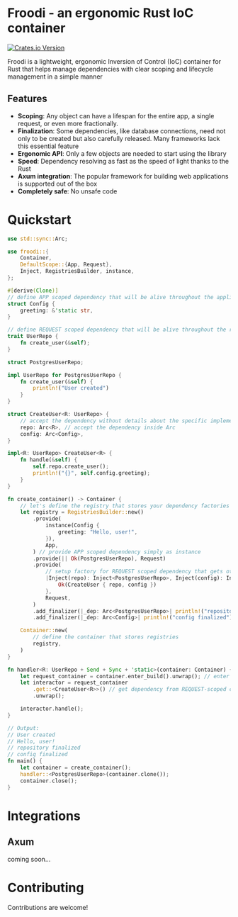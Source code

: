 # Froodi - an ergonomic Rust IoC container

[![Crates.io Version](https://img.shields.io/crates/v/froodi)](https://crates.io/crates/froodi)

Froodi is a lightweight, ergonomic Inversion of Control (IoC) container for Rust that helps manage dependencies with clear scoping and lifecycle management in a simple manner

## Features

- **Scoping**: Any object can have a lifespan for the entire app, a single request, or even more fractionally.
- **Finalization**: Some dependencies, like database connections, need not only to be created but also carefully released. Many frameworks lack this essential feature
- **Ergonomic API**: Only a few objects are needed to start using the library
- **Speed**: Dependency resolving as fast as the speed of light thanks to the Rust
- **Axum integration**: The popular framework for building web applications is supported out of the box
- **Completely safe**: No unsafe code

# Quickstart
```rust
use std::sync::Arc;

use froodi::{
    Container,
    DefaultScope::{App, Request},
    Inject, RegistriesBuilder, instance,
};

#[derive(Clone)]
// define APP scoped dependency that will be alive throughout the application
struct Config {
    greeting: &'static str,
}

// define REQUEST scoped dependency that will be alive throughout the request
trait UserRepo {
    fn create_user(&self);
}

struct PostgresUserRepo;

impl UserRepo for PostgresUserRepo {
    fn create_user(&self) {
        println!("User created")
    }
}

struct CreateUser<R: UserRepo> {
    // accept the dependency without details about the specific implementation
    repo: Arc<R>, // accept the dependency inside Arc
    config: Arc<Config>,
}

impl<R: UserRepo> CreateUser<R> {
    fn handle(&self) {
        self.repo.create_user();
        println!("{}", self.config.greeting);
    }
}

fn create_container() -> Container {
    // let's define the registry that stores your dependency factories
    let registry = RegistriesBuilder::new()
        .provide(
            instance(Config {
                greeting: "Hello, user!",
            }),
            App,
        ) // provide APP scoped dependency simply as instance
        .provide(|| Ok(PostgresUserRepo), Request)
        .provide(
            // setup factory for REQUEST scoped dependency that gets other dependencies through Inject
            |Inject(repo): Inject<PostgresUserRepo>, Inject(config): Inject<Config>| {
                Ok(CreateUser { repo, config })
            },
            Request,
        )
        .add_finalizer(|_dep: Arc<PostgresUserRepo>| println!("repository finalized"))
        .add_finalizer(|_dep: Arc<Config>| println!("config finalized"));

    Container::new(
        // define the container that stores registries
        registry,
    )
}

fn handler<R: UserRepo + Send + Sync + 'static>(container: Container) {
    let request_container = container.enter_build().unwrap(); // enter REQUEST scope of container
    let interactor = request_container
        .get::<CreateUser<R>>() // get dependency from REQUEST-scoped container
        .unwrap();

    interactor.handle();
}

// Output:
// User created
// Hello, user!
// repository finalized
// config finalized
fn main() {
    let container = create_container();
    handler::<PostgresUserRepo>(container.clone());
    container.close();
}
```

# Integrations
## Axum
coming soon...

# Contributing

Contributions are welcome!

